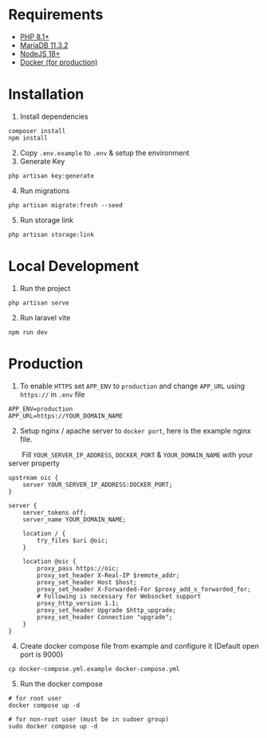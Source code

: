 # Requirements

-   [PHP 8.1+](https://www.php.net/downloads.php)
-   [MariaDB 11.3.2](https://mariadb.org/download/?t=mariadb&p=mariadb&r=11.3.2&os=windows&cpu=x86_64&pkg=msi&mirror=nus)
-   [NodeJS 18+](https://nodejs.org/en/download)
-   [Docker (for production)](https://docs.docker.com/get-docker/)

# Installation

1. Install dependencies

```
composer install
npm install
```

2. Copy `.env.example` to `.env` & setup the environment
3. Generate Key

```
php artisan key:generate
```

4. Run migrations

```
php artisan migrate:fresh --seed
```

5. Run storage link

```
php artisan storage:link
```

# Local Development

1. Run the project

```
php artisan serve
```

2. Run laravel vite

```
npm run dev
```

# Production

1. To enable `HTTPS` set `APP_ENV` to `production` and change `APP_URL` using `https://` in `.env` file

```
APP_ENV=production
APP_URL=https://YOUR_DOMAIN_NAME
```

2. Setup nginx / apache server to `docker port`, here is the example nginx file.

&nbsp;&nbsp;&nbsp;&nbsp;&nbsp;&nbsp; Fill `YOUR_SERVER_IP_ADDRESS`, `DOCKER_PORT` & `YOUR_DOMAIN_NAME` with your server property

```
upstream oic {
    server YOUR_SERVER_IP_ADDRESS:DOCKER_PORT;
}

server {
    server_tokens off;
    server_name YOUR_DOMAIN_NAME;

    location / {
        try_files $uri @oic;
    }

    location @oic {
        proxy_pass https://oic;
        proxy_set_header X-Real-IP $remote_addr;
        proxy_set_header Host $host;
        proxy_set_header X-Forwarded-For $proxy_add_x_forwarded_for;
        # Following is necessary for Websocket support
        proxy_http_version 1.1;
        proxy_set_header Upgrade $http_upgrade;
        proxy_set_header Connection "upgrade";
    }
}
```

4. Create docker compose file from example and configure it (Default open port is 9000)

```
cp docker-compose.yml.example docker-compose.yml
```

5. Run the docker compose

```
# for root user
docker compose up -d

# for non-root user (must be in sudoer group)
sudo docker compose up -d
```
